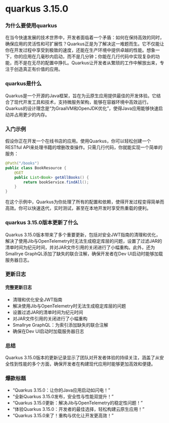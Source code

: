 # quarkus 3.15.0
### 为什么要使用quarkus

在当今快速发展的技术世界中，开发者面临着一个矛盾：如何在保持高效的同时，确保应用的灵活性和可扩展性？Quarkus正是为了解决这一难题而生。它不仅能让你在开发过程中享受到极致的速度，还能在生产环境中提供卓越的性能。想象一下，你的应用在几毫秒内启动，而不是几分钟；你能在几行代码中实现复杂的功能，而不是在无尽的配置中挣扎。Quarkus让开发者从繁琐的工作中解放出来，专注于创造真正有价值的应用。

### quarkus是什么

Quarkus是一个开源的Java框架，旨在为云原生应用提供最佳的开发体验。它结合了现代开发工具和技术，支持微服务架构，能够在容器环境中高效运行。Quarkus的设计理念是“为GraalVM和OpenJDK优化”，使得Java应用能够快速启动并占用更少的内存。

### 入门示例

假设你正在开发一个在线书店的应用。使用Quarkus，你可以轻松创建一个RESTful API来处理书籍的增删改查操作。只需几行代码，你就能实现一个简单的服务：

```java
@Path("/books")
public class BookResource {
    @GET
    public List<Book> getAllBooks() {
        return bookService.findAll();
    }
}
```

在这个示例中，Quarkus为你处理了所有的配置和依赖，使得开发过程变得简单而高效。你可以快速迭代，实时测试，甚至在本地开发时享受热重载的便利。

### quarkus 3.15.0版本更新了什么

Quarkus 3.15.0版本带来了多个重要更新，包括对安全JWT指南的清理和优化，解决了使用Jib与OpenTelemetry时无法生成稳定库层的问题，设置了过滤JAR的清单时间为纪元时间，并对JAR文件引用的关闭进行了小幅重构。此外，还为Smallrye GraphQL添加了缺失的联合注解，确保开发者在Dev UI启动时能够加载服务器日志。

### 更新日志

#### 完整更新日志
- 清理和优化安全JWT指南
- 解决使用Jib与OpenTelemetry时无法生成稳定库层的问题
- 设置过滤JAR的清单时间为纪元时间
- 对JAR文件引用的关闭进行了小幅重构
- Smallrye GraphQL：为索引添加缺失的联合注解
- 确保在Dev UI启动时加载服务器日志

### 总结

Quarkus 3.15.0版本的更新记录显示了团队对开发者体验的持续关注，涵盖了从安全性到性能的多个方面，确保开发者在构建现代应用时能够更加高效和便捷。

### 爆款标题

- “Quarkus 3.15.0：让你的Java应用启动如闪电！”
- “全新Quarkus 3.15.0发布，安全性与性能双提升！”
- “Quarkus 3.15.0更新：解决Jib与OpenTelemetry的稳定性问题！”
- “体验Quarkus 3.15.0：开发者的最佳选择，轻松构建云原生应用！”
- “Quarkus 3.15.0来了！重构与优化让开发更高效！”